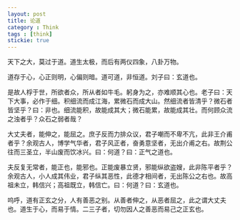 ```yaml
---
layout: post
title: 论道
category : Think
tags : [think]
stickie: true
---
```



天下之大，莫过于道。道生太极，而后有两仪四象，八卦万物。

道存于心，心正则明，心偏则暗。道可道，非恒道。刘子曰：玄道也。

是故人桴于世，所欲者众，所从者如牛毛。躬身为之，亦难顺其心也。老子曰：天下大事，必作于细。积细流而成江海，累微石而成大山。然细流者皆清乎？微石者皆坚乎？曰：非也。细流能积，故能成其大；微石能累，故能成其壮。而何顾众流之浊者乎？众石之弱者哉？

大丈夫者，能伸之，能屈之。庶子反而力排众议，君子嘲而不卑不亢，此非王介甫者乎？余观古人，博学气华者，君子风正者，奋勇意坚者，无出介甫之右。故荆公往而三圣立，半山废而饮冰兴。曰：何道？曰：正气之道也。

夫反复无常者，能正也，能邪也。正能废暴立贤，邪能纵欲盗嫂，此非陈平者乎？余观古人，小人成其伟业，君子纵其恶性，此德才相间者，无出陈公之右也。故高祖未立，韩信兴；高祖既立，韩信亡。曰：何道？曰：玄道也。

呜呼，道有正玄之分，人有善恶之别。从善者伸之，从恶者屈之，此之谓大丈夫也。道生于心，而易于情。二三子者，切勿因人之善恶而易己之正玄也。
